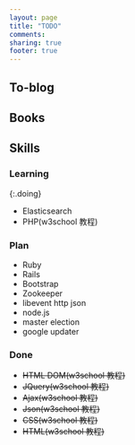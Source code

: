 ```yaml
---
layout: page
title: "TODO"
comments:
sharing: true
footer: true
---
```


## To-blog


## Books



## Skills

### Learning
{:.doing}

* Elasticsearch
* PHP(w3school 教程)

### Plan

* Ruby
* Rails
* Bootstrap
* Zookeeper 
* libevent http json
* node.js
* master election
* google updater

### Done

* <del>HTML DOM(w3school 教程)</del>
* <del>JQuery(w3school 教程)</del>
* <del>Ajax(w3school 教程)</del>
* <del>Json(w3school 教程)</del>
* <del>CSS(w3school 教程)</del>
* <del>HTML(w3school 教程)</del>
